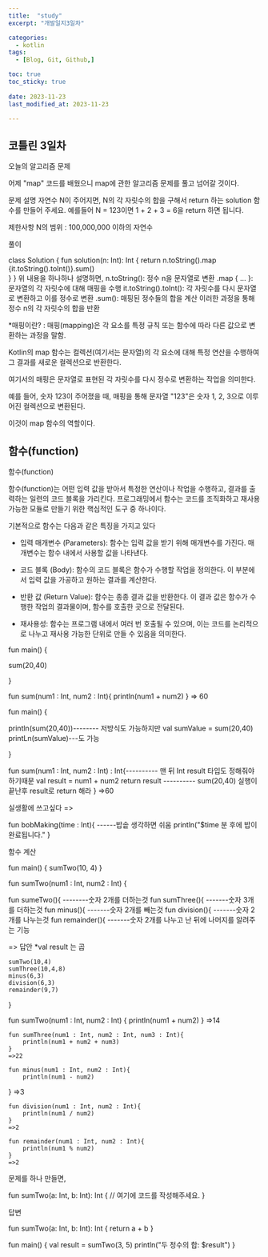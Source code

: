 ```yaml
---
title:  "study" 
excerpt: "개발일지3일차"

categories:
  - kotlin
tags:
  - [Blog, Git, Github,]

toc: true
toc_sticky: true
 
date: 2023-11-23
last_modified_at: 2023-11-23

---
```



## 코틀린 3일차

오늘의 알고리즘 문제

어제 "map" 코드를 배웠으니 map에 관한 알고리즘 문제를 풀고 넘어갈 것이다.

문제 설명
자연수 N이 주어지면, N의 각 자릿수의 합을 구해서 return 하는 solution 함수를 만들어 주세요.
예를들어 N = 123이면 1 + 2 + 3 = 6을 return 하면 됩니다.

제한사항
N의 범위 : 100,000,000 이하의 자연수

풀이

class Solution {
    fun solution(n: Int): Int {
return n.toString().map {it.toString().toInt()}.sum()       
    }
}
위 내용을 하나하나 설명하면,
n.toString(): 정수 n을 문자열로 변환
.map { ... }: 문자열의 각 자릿수에 대해 매핑을 수행
it.toString().toInt(): 각 자릿수를 다시 문자열로 변환하고 이를 정수로 변환
.sum(): 매핑된 정수들의 합을 계산
이러한 과정을 통해 정수 n의 각 자릿수의 합을 반환

*매핑이란? : 매핑(mapping)은 각 요소를 특정 규칙 또는 함수에 따라 다른 값으로 변환하는 과정을 말함. 

Kotlin의 map 함수는 컬렉션(여기서는 문자열)의 각 요소에 대해 특정 연산을 수행하여 그 결과를 새로운 컬렉션으로 반환한다.

여기서의 매핑은 문자열로 표현된 각 자릿수를 다시 정수로 변환하는 작업을 의미한다.

예를 들어, 숫자 123이 주어졌을 때, 매핑을 통해 문자열 "123"은 숫자 1, 2, 3으로 이루어진 컬렉션으로 변환된다. 

이것이 map 함수의 역할이다.

## 함수(function)
함수(function)

함수(function)는 어떤 입력 값을 받아서 특정한 연산이나 작업을 수행하고, 결과를 출력하는 일련의 코드 블록을 가리킨다. 프로그래밍에서 함수는 코드를 조직화하고 재사용 가능한 모듈로 만들기 위한 핵심적인 도구 중 하나이다.

기본적으로 함수는 다음과 같은 특징을 가지고 있다

* 입력 매개변수 (Parameters): 함수는 입력 값을 받기 위해 매개변수를 가진다. 매개변수는 함수 내에서 사용할 값을 나타낸다.

* 코드 블록 (Body): 함수의 코드 블록은 함수가 수행할 작업을 정의한다. 이 부분에서 입력 값을 가공하고 원하는 결과를 계산한다.

* 반환 값 (Return Value): 함수는 종종 결과 값을 반환한다. 이 결과 값은 함수가 수행한 작업의 결과물이며, 함수를 호출한 곳으로 전달된다.

* 재사용성: 함수는 프로그램 내에서 여러 번 호출될 수 있으며, 이는 코드를 논리적으로 나누고 재사용 가능한 단위로 만들 수 있음을 의미한다.

fun main() {

sum(20,40)

}

fun sum(num1 : Int, num2 : Int){
println(num1 + num2)
}
=> 60



fun main() {

println(sum(20,40))-------- 저방식도 가능하지만 val sumValue = sum(20,40)
                                                            printLn(sumValue)---도 가능 

}

fun sum(num1 : Int, num2 : Int) : Int{---------- 맨 뒤 Int result 타입도 정해줘야 하기때문
val result = num1 + num2
return result ----------  sum(20,40) 실행이 끝난후 result로 return 해라
}
=>60

실생활에 쓰고싶다
=>

fun bobMaking(time : Int){   ------밥솥 생각하면 쉬움
     println("$time 분 후에 밥이 완료됩니다."
}


함수 계산

fun main() {
     sumTwo(10, 4)
}

fun sumTwo(num1 : Int, num2 : Int) {

fun sumeTwo(){ --------숫자 2개를 더하는것
fun sumThree(){ -------숫자 3개를 더하는것
fun minus(){ -------숫자 2개를 빼는것
fun division(){ -------숫자 2개를 나누는것
fun remainder(){ -------숫자 2개를 나누고 난 뒤에 나머지를 알려주는 기능


=> 답안
    *val  result 는 곱

    sumTwo(10,4)
    sumThree(10,4,8)
    minus(6,3)
    division(6,3)
    remainder(9,7)
}

fun sumTwo(num1 : Int, num2 : Int) {
    println(num1 + num2)
   }
    =>14

    fun sumThree(num1 : Int, num2 : Int, num3 : Int){
        println(num1 + num2 + num3)
    }
    =>22

    fun minus(num1 : Int, num2 : Int){
        println(num1 - num2)
   }
    =>3

    
    fun division(num1 : Int, num2 : Int){
        println(num1 / num2)
    }
    =>2

    fun remainder(num1 : Int, num2 : Int){
        println(num1 % num2)
    }
    =>2


문제를 하나 만들면,

fun sumTwo(a: Int, b: Int): Int {
    // 여기에 코드를 작성해주세요.
}




답변

fun sumTwo(a: Int, b: Int): Int {
    return a + b
}

fun main() {
    val result = sumTwo(3, 5)
    println("두 정수의 합: $result")
}

